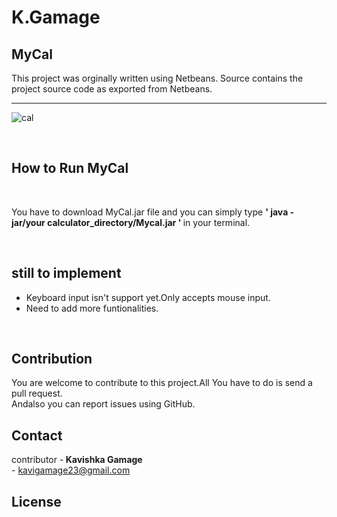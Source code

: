 # K.Gamage

## MyCal

This project was orginally written using Netbeans.
Source contains the project source code as exported from Netbeans.

<hr/>

![cal](https://user-images.githubusercontent.com/43032723/46192089-9538ec80-c317-11e8-9f5e-21d51c075dd9.PNG)


<br />

## How to Run MyCal

<br />

  You have to download MyCal.jar file and you can simply type <b>' java -jar/your calculator_directory/Mycal.jar ' </b>in your terminal.

<br />

##  still to implement #

+ Keyboard input isn't support yet.Only accepts mouse input.
+ Need to add more funtionalities.
<br />

##  Contribution
 You are welcome to contribute to this project.All You have to do is send a pull request.
<br />
Andalso you can report issues using GitHub.

##  Contact
contributor -<b> Kavishka Gamage</b> 
<br />
            - kavigamage23@gmail.com

## License
